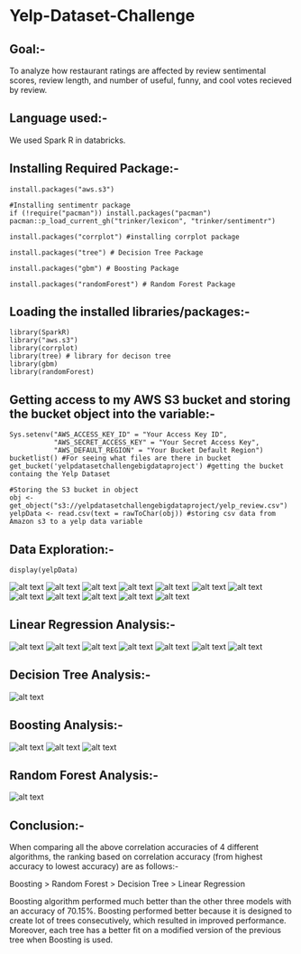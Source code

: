 # Yelp-Dataset-Challenge

## Goal:-
To analyze how restaurant ratings are affected by review sentimental scores, review length, and number of useful, funny, and cool votes recieved by review.

## Language used:-
We used Spark R in databricks.

## Installing Required Package:-

```
install.packages("aws.s3")

#Installing sentimentr package
if (!require("pacman")) install.packages("pacman")
pacman::p_load_current_gh("trinker/lexicon", "trinker/sentimentr")

install.packages("corrplot") #installing corrplot package

install.packages("tree") # Decision Tree Package

install.packages("gbm") # Boosting Package

install.packages("randomForest") # Random Forest Package

```

## Loading the installed libraries/packages:-

```
library(SparkR)
library("aws.s3")
library(corrplot)
library(tree) # library for decison tree
library(gbm)
library(randomForest)
```

## Getting access to my AWS S3 bucket and storing the bucket object into the variable:-
```
Sys.setenv("AWS_ACCESS_KEY_ID" = "Your Access Key ID",
           "AWS_SECRET_ACCESS_KEY" = "Your Secret Access Key",
           "AWS_DEFAULT_REGION" = "Your Bucket Default Region")
bucketlist() #For seeing what files are there in bucket
get_bucket('yelpdatasetchallengebigdataproject') #getting the bucket containg the Yelp Dataset

#Storing the S3 bucket in object
obj <- get_object("s3://yelpdatasetchallengebigdataproject/yelp_review.csv")
yelpData <- read.csv(text = rawToChar(obj)) #storing csv data from Amazon s3 to a yelp data variable
```

## Data Exploration:-
```
display(yelpData)
```
![alt text](https://github.com/AkshayRameshAppDEV/Yelp-Dataset-Challenge/blob/master/Big%20Data%20Pics/1.PNG)
![alt text](https://github.com/AkshayRameshAppDEV/Yelp-Dataset-Challenge/blob/master/Big%20Data%20Pics/2.PNG)
![alt text](https://github.com/AkshayRameshAppDEV/Yelp-Dataset-Challenge/blob/master/Big%20Data%20Pics/3.PNG)
![alt text](https://github.com/AkshayRameshAppDEV/Yelp-Dataset-Challenge/blob/master/Big%20Data%20Pics/4.PNG)
![alt text](https://github.com/AkshayRameshAppDEV/Yelp-Dataset-Challenge/blob/master/Big%20Data%20Pics/5.PNG)
![alt text](https://github.com/AkshayRameshAppDEV/Yelp-Dataset-Challenge/blob/master/Big%20Data%20Pics/6.PNG)
![alt text](https://github.com/AkshayRameshAppDEV/Yelp-Dataset-Challenge/blob/master/Big%20Data%20Pics/7.PNG)
![alt text](https://github.com/AkshayRameshAppDEV/Yelp-Dataset-Challenge/blob/master/Big%20Data%20Pics/8.PNG)
![alt text](https://github.com/AkshayRameshAppDEV/Yelp-Dataset-Challenge/blob/master/Big%20Data%20Pics/9.PNG)
![alt text](https://github.com/AkshayRameshAppDEV/Yelp-Dataset-Challenge/blob/master/Big%20Data%20Pics/10.PNG)
![alt text](https://github.com/AkshayRameshAppDEV/Yelp-Dataset-Challenge/blob/master/Big%20Data%20Pics/11.PNG)
![alt text](https://github.com/AkshayRameshAppDEV/Yelp-Dataset-Challenge/blob/master/Big%20Data%20Pics/12.PNG)

## Linear Regression Analysis:-
![alt text](https://github.com/AkshayRameshAppDEV/Yelp-Dataset-Challenge/blob/master/Big%20Data%20Pics/13.PNG)
![alt text](https://github.com/AkshayRameshAppDEV/Yelp-Dataset-Challenge/blob/master/Big%20Data%20Pics/14.PNG)
![alt text](https://github.com/AkshayRameshAppDEV/Yelp-Dataset-Challenge/blob/master/Big%20Data%20Pics/15.PNG)
![alt text](https://github.com/AkshayRameshAppDEV/Yelp-Dataset-Challenge/blob/master/Big%20Data%20Pics/16.PNG)
![alt text](https://github.com/AkshayRameshAppDEV/Yelp-Dataset-Challenge/blob/master/Big%20Data%20Pics/17.PNG)
![alt text](https://github.com/AkshayRameshAppDEV/Yelp-Dataset-Challenge/blob/master/Big%20Data%20Pics/18.PNG)
![alt text](https://github.com/AkshayRameshAppDEV/Yelp-Dataset-Challenge/blob/master/Big%20Data%20Pics/19.PNG)

## Decision Tree Analysis:-
![alt text](https://github.com/AkshayRameshAppDEV/Yelp-Dataset-Challenge/blob/master/Big%20Data%20Pics/20.PNG)

## Boosting Analysis:-
![alt text](https://github.com/AkshayRameshAppDEV/Yelp-Dataset-Challenge/blob/master/Big%20Data%20Pics/21.PNG)
![alt text](https://github.com/AkshayRameshAppDEV/Yelp-Dataset-Challenge/blob/master/Big%20Data%20Pics/22.PNG)
![alt text](https://github.com/AkshayRameshAppDEV/Yelp-Dataset-Challenge/blob/master/Big%20Data%20Pics/23.PNG)

## Random Forest Analysis:-
![alt text](https://github.com/AkshayRameshAppDEV/Yelp-Dataset-Challenge/blob/master/Big%20Data%20Pics/24.PNG)

## Conclusion:-
When comparing all the above correlation accuracies of 4 different algorithms, the ranking based on correlation accuracy (from highest accuracy to lowest accuracy) are as follows:-

Boosting > Random Forest > Decision Tree > Linear Regression

Boosting algorithm performed much better than the other three models with an accuracy of
70.15%. Boosting performed better because it is designed to create lot of trees consecutively,
which resulted in improved performance. Moreover, each tree has a better fit on a modified
version of the previous tree when Boosting is used.

